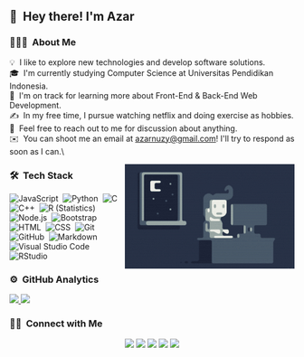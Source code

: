 ## 👋 &nbsp;Hey there! I'm Azar

### 👨🏻‍💻 &nbsp;About Me

💡 &nbsp;I like to explore new technologies and develop software solutions.\
🎓 &nbsp;I'm currently studying Computer Science at Universitas Pendidikan Indonesia.\
🌱 &nbsp;I'm on track for learning more about Front-End & Back-End Web Development.\
✍️ &nbsp;In my free time, I pursue watching netflix and doing exercise as hobbies. \
💬 &nbsp;Feel free to reach out to me for discussion about anything.\
✉️ &nbsp;You can shoot me an email at azarnuzy@gmail.com! I'll try to respond as soon as I can.\

<!-- 📄 &nbsp;Please have a look at my [Résumé](https://www.azarnsite.xyz) for more details about me. I'm open to feedback and suggestions! -->

<img alt="Night Coding" src="https://raw.githubusercontent.com/AVS1508/AVS1508/master/assets/Night-Coding.gif" align="right"/>

### 🛠 &nbsp;Tech Stack

![JavaScript](https://img.shields.io/badge/-JavaScript-05122A?style=flat&logo=javascript)&nbsp;
![Python](https://img.shields.io/badge/-Python-05122A?style=flat&logo=python)&nbsp;
![C](https://img.shields.io/badge/-C-05122A?style=flat&logo=C&logoColor=A8B9CC)&nbsp;
![C++](https://img.shields.io/badge/-C++-05122A?style=flat&logo=C%2B%2B&logoColor=00599C)&nbsp;
![R (Statistics)](https://img.shields.io/badge/-R-05122A?style=flat&logo=R&logoColor=276DC3)\
![Node.js](https://img.shields.io/badge/-Node.js-05122A?style=flat&logo=node.js)&nbsp;
![Bootstrap](https://img.shields.io/badge/-Bootstrap-05122A?style=flat&logo=bootstrap&logoColor=563D7C)\
![HTML](https://img.shields.io/badge/-HTML-05122A?style=flat&logo=HTML5)&nbsp;
![CSS](https://img.shields.io/badge/-CSS-05122A?style=flat&logo=CSS3&logoColor=1572B6)&nbsp;
![Git](https://img.shields.io/badge/-Git-05122A?style=flat&logo=git)&nbsp;
![GitHub](https://img.shields.io/badge/-GitHub-05122A?style=flat&logo=github)&nbsp;
![Markdown](https://img.shields.io/badge/-Markdown-05122A?style=flat&logo=markdown)\
![Visual Studio Code](https://img.shields.io/badge/-Visual%20Studio%20Code-05122A?style=flat&logo=visual-studio-code&logoColor=007ACC)&nbsp;
![RStudio](https://img.shields.io/badge/-RStudio-05122A?style=flat&logo=rstudio)&nbsp;

### ⚙️ &nbsp;GitHub Analytics

<p align="left">
<a href="https://github.com/azarnuzy">
  <img height="180em" src="https://github-readme-stats-eight-theta.vercel.app/api?username=azarnuzy&show_icons=true&theme=algolia&include_all_commits=true&count_private=true"/>
  <img height="180em" src="https://github-readme-stats-eight-theta.vercel.app/api/top-langs/?username=azarnuzy&layout=compact&langs_count=8&theme=algolia"/>
</a>
</p>

### 🤝🏻 &nbsp;Connect with Me

<p align="center">
<a href="https://www.linkedin.com/in/muhammad-azar-nuzy-99681a212/"><img src="https://img.shields.io/badge/-Muhammad%20Azar%20Nuzy-0077B5?style=for-the-badge&logo=linkedin&logoColor=white"/></a>
<a href="https://twitter.com/azar_nuzy"><img src="https://img.shields.io/badge/@azar_Nuzy-1DA1F2?style=for-the-badge&logo=twitter&logoColor=white"/></a>
<a href="mailto:azarnuzy@gmail.com"><img src="https://img.shields.io/badge/azarnuzy@gmail.com-D14836?style=for-the-badge&logo=gmail&logoColor=white"/></a>
<a href="https://www.instagram.com/azar_nuzy/"><img src="https://img.shields.io/badge/@azar_nuzy-E4405F?style=for-the-badge&logo=instagram&logoColor=white"/></a>
<a href="https://www.facebook.com/muhammad.a.nuzy"><img src="	https://img.shields.io/badge/Muhammad%20Azar%20Nuzy-1877F2?style=for-the-badge&logo=facebook&logoColor=white"/></a>
</p>
